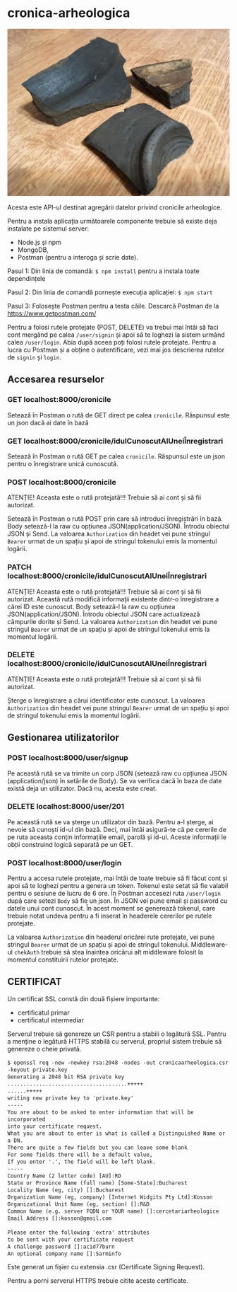 # cronica-arheologica

![](fragmente.jpg)

Acesta este API-ul destinat agregării datelor privind cronicile arheologice.

Pentru a instala aplicația următoarele componente trebuie să existe deja instalate pe sistemul server:

- Node.js și npm
- MongoDB,
- Postman (pentru a interoga și scrie date).

Pasul 1:
Din linia de comandă: `$ npm install` pentru a instala toate dependințele

Pasul 2:
Din linia de comandă pornește execuția aplicației: `$ npm start`

Pasul 3:
Folosește Postman pentru a testa căile. Descarcă Postman de la https://www.getpostman.com/

Pentru a folosi rutele protejate (POST, DELETE) va trebui mai întâi să faci cont mergând pe calea `/user/signin` și apoi să te loghezi la sistem urmând calea `/user/login`. Abia după aceea poți folosi rutele protejate. Pentru a lucra cu Postman și a obține o autentificare, vezi mai jos descrierea rutelor de `signin` și `login`.

## Accesarea resurselor

### GET localhost:8000/cronicile

Setează în Postman o rută de GET direct pe calea `cronicile`. Răspunsul este un json dacă ai date în bază

### GET localhost:8000/cronicile/idulCunoscutAlUneiÎnregistrari

Setează în Postman o rută GET pe calea `cronicile`. Răspunsul este un json pentru o înregistrare unică cunoscută.

### POST localhost:8000/cronicile

ATENȚIE! Aceasta este o rută protejată!!! Trebuie să ai cont și să fii autorizat.

Setează în Postman o rută POST prin care să introduci înregistrări în bază.
Body setează-l la raw cu opțiunea JSON(application/JSON). Întrodu obiectul JSON și Send. La valoarea `Authorization` din headet vei pune stringul `Bearer` urmat de un spațiu și apoi de stringul tokenului emis la momentul logării.

### PATCH localhost:8000/cronicile/idulCunoscutAlUneiÎnregistrari

ATENȚIE! Aceasta este o rută protejată!!! Trebuie să ai cont și să fii autorizat.
Această rută modifică informații existente dintr-o înregistrare a cărei ID este cunoscut.
Body setează-l la raw cu opțiunea JSON(application/JSON). Întrodu obiectul JSON care actualizează câmpurile dorite și Send. La valoarea `Authorization` din headet vei pune stringul `Bearer` urmat de un spațiu și apoi de stringul tokenului emis la momentul logării.

### DELETE localhost:8000/cronicile/idulCunoscutAlUneiÎnregistrari

ATENȚIE! Aceasta este o rută protejată!!! Trebuie să ai cont și să fii autorizat.

Șterge o înregistrare a cărui identificator este cunoscut. La valoarea `Authorization` din headet vei pune stringul `Bearer` urmat de un spațiu și apoi de stringul tokenului emis la momentul logării.

## Gestionarea utilizatorilor

### POST localhost:8000/user/signup

Pe această rută se va trimite un corp JSON (setează raw cu opțiunea JSON (application/json) în setările de Body).
Se va verifica dacă în baza de date există deja un utilizator. Dacă nu, acesta este creat.

### DELETE localhost:8000/user/201

Pe această rută se va șterge un utilizator din bază. Pentru a-l șterge, ai nevoie să cunoști id-ul din bază. Deci, mai întâi asigură-te că pe cererile de pe ruta aceasta conțin informațiile email, parolă și id-ul. Aceste informații le obții construind logică separată pe un GET.

### POST localhost:8000/user/login

Pentru a accesa rutele protejate, mai întâi de toate trebuie să fi făcut cont și apoi să te loghezi pentru a genera un token. Tokenul este setat să fie valabil pentru o sesiune de lucru de 6 ore. În Postman accesezi ruta `/user/login` după care setezi `Body` să fie un json. În JSON vei pune email și password cu datele unui cont cunoscut. În acest moment se generează tokenul, care trebuie notat undeva pentru a fi inserat în headerele cererilor pe rutele protejate.

La valoarea `Authorization` din headerul oricărei rute protejate, vei pune stringul `Bearer` urmat de un spațiu și apoi de stringul tokenului. Middleware-ul `chekAuth` trebuie să stea înaintea oricărui alt middleware folosit la momentul constituirii rutelor protejate.

## CERTIFICAT

Un certificat SSL constă din două fișiere importante:

- certificatul primar
- certificatul intermediar

Serverul trebuie să genereze un CSR pentru a stabili o legătură SSL. Pentru a menține o legătură HTTPS stabilă cu serverul, propriul sistem trebuie să genereze o cheie privată.

```text
$ openssl req -new -newkey rsa:2048 -nodes -out cronicaarheologica.csr -keyout private.key
Generating a 2048 bit RSA private key
......................................+++++
......+++++
writing new private key to 'private.key'
-----
You are about to be asked to enter information that will be incorporated
into your certificate request.
What you are about to enter is what is called a Distinguished Name or a DN.
There are quite a few fields but you can leave some blank
For some fields there will be a default value,
If you enter '.', the field will be left blank.
-----
Country Name (2 letter code) [AU]:RO
State or Province Name (full name) [Some-State]:Bucharest
Locality Name (eg, city) []:Bucharest
Organization Name (eg, company) [Internet Widgits Pty Ltd]:Kosson
Organizational Unit Name (eg, section) []:R&D
Common Name (e.g. server FQDN or YOUR name) []:cercetariarheologice
Email Address []:kosson@gmail.com

Please enter the following 'extra' attributes
to be sent with your certificate request
A challenge password []:acid77burn
An optional company name []:Sarminfo
```

Este generat un fișier cu extensia .csr (Certificate Signing Request).

Pentru a porni serverul HTTPS trebuie citite aceste certificate.